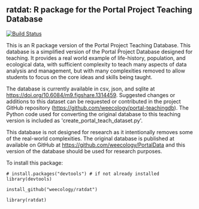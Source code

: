 ## ratdat: R package for the Portal Project Teaching Database

[![Build Status](https://travis-ci.org/weecology/ratdat.svg?branch=master)](https://travis-ci.org/weecology/ratdat)

This is an R package version of the Portal Project Teaching Database. This database is a simplified version of the Portal Project Database designed for teaching. It provides a real world example of life-history, population, and ecological data, with sufficient complexity to teach many aspects of data analysis and management, but with many complexities removed to allow students to focus on the core ideas and skills being taught.

The database is currently available in csv, json, and sqlite at https://doi.org/10.6084/m9.figshare.1314459. Suggested changes or additions to this dataset can be requested or contributed in the project GitHub repository (https://github.com/weecology/portal-teachingdb). The Python code used for converting the original database to this teaching version is included as 'create_portal_teach_dataset.py'.

This database is not designed for research as it intentionally removes some of the real-world complexities. The original database is published at available on GitHub at https://github.com/weecology/PortalData and this version of the database should be used for research purposes.

To install this package:

```
# install.packages("devtools") # if not already installed
library(devtools)

install_github("weecology/ratdat")

library(ratdat)
```
